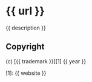 # {{ url }}

{{ description }}

## Copyright

(c) [{{ trademark }}][1] {{ year }}

[1]: {{ website }}